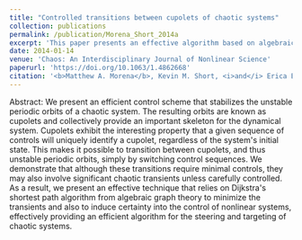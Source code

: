```yaml
---
title: "Controlled transitions between cupolets of chaotic systems"
collection: publications
permalink: /publication/Morena_Short_2014a
excerpt: 'This paper presents an effective algorithm based on algebraic graph for transitioning between the cupolets of chaotic systems.'
date: 2014-01-14
venue: 'Chaos: An Interdisciplinary Journal of Nonlinear Science'
paperurl: 'https://doi.org/10.1063/1.4862668'
citation: '<b>Matthew A. Morena</b>, Kevin M. Short, <i>and</i> Erica E. Cooke, "Controlled transitions between cupolets of chaotic systems", Chaos 24(<b>1</b>), 013110 (2014)'
---
```

Abstract: We present an efficient control scheme that stabilizes the unstable periodic orbits of a chaotic system. The resulting orbits are known as cupolets and collectively provide an important skeleton for the dynamical system. Cupolets exhibit the interesting property that a given sequence of controls will uniquely identify a cupolet, regardless of the system's initial state. This makes it possible to transition between cupolets, and thus unstable periodic orbits, simply by switching control sequences. We demonstrate that although these transitions require minimal controls, they may also involve significant chaotic transients unless carefully controlled. As a result, we present an effective technique that relies on Dijkstra's shortest path algorithm from algebraic graph theory to minimize the transients and also to induce certainty into the control of nonlinear systems, effectively providing an efficient algorithm for the steering and targeting of chaotic systems.
